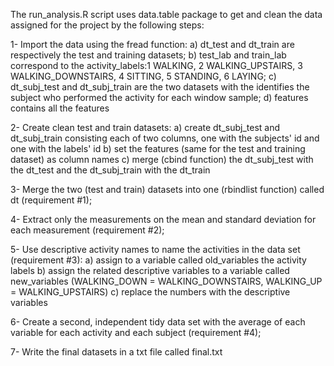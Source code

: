 The run_analysis.R script uses data.table package to get and clean the data assigned for the project by the following steps:

1- Import the data using the fread function:
  a) dt_test and dt_train are respectively the test and training datasets;
  b) test_lab and train_lab correspond to the activity_labels:1 WALKING, 2 WALKING_UPSTAIRS, 3 WALKING_DOWNSTAIRS, 4 SITTING, 5 STANDING, 6 LAYING;
  c) dt_subj_test and dt_subj_train are the two datasets with the identifies the subject who performed the activity for each window sample;
  d) features contains all the features
  
2- Create clean test and train datasets:
  a) create dt_subj_test and dt_subj_train consisting each of two columns, one with the subjects' id and one with the labels' id
  b) set the features (same for the test and training dataset) as column names
  c) merge (cbind function) the dt_subj_test with the dt_test and the dt_subj_train with the dt_train
  
3- Merge the two (test and train) datasets into one (rbindlist function) called dt (requirement #1);

4- Extract only the measurements on the mean and standard deviation for each measurement (requirement #2);

5- Use descriptive activity names to name the activities in the data set (requirement #3):
  a) assign to a variable called old_variables the activity labels
  b) assign the related descriptive variables to a variable called new_variables (WALKING_DOWN = WALKING_DOWNSTAIRS, WALKING_UP = WALKING_UPSTAIRS)
  c) replace the numbers with the descriptive variables 
  
6- Create a second, independent tidy data set with the average of each variable for each activity and each subject (requirement #4);

7- Write the final datasets in a txt file called final.txt
